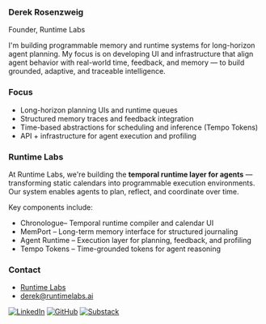 ### Derek Rosenzweig  
Founder, Runtime Labs 

I'm building programmable memory and runtime systems for long-horizon agent planning. My focus is on developing UI and infrastructure that align agent behavior with real-world time, feedback, and memory — to build grounded, adaptive, and traceable intelligence.

### Focus

- Long-horizon planning UIs and runtime queues  
- Structured memory traces and feedback integration  
- Time-based abstractions for scheduling and inference (Tempo Tokens)  
- API + infrastructure for agent execution and profiling  

### Runtime Labs

At Runtime Labs, we're building the **temporal runtime layer for agents** — transforming static calendars into programmable execution environments. Our system enables agents to plan, reflect, and coordinate over time.

Key components include:

- Chronologue– Temporal runtime compiler and calendar UI  
- MemPort – Long-term memory interface for structured journaling  
- Agent Runtime – Execution layer for planning, feedback, and profiling  
- Tempo Tokens – Time-grounded tokens for agent reasoning 

### Contact

- [Runtime Labs](https://github.com/runtimelabs-inc)  
- derek@runtimelabs.ai


[![LinkedIn](https://img.shields.io/badge/LinkedIn-%230077B5.svg?style=flat&logo=linkedin&logoColor=white)](www.linkedin.com/in/derek-rosenzweig-511644114)
[![GitHub](https://img.shields.io/badge/GitHub-%2312100E.svg?style=flat&logo=github&logoColor=white)](https://github.com/dr2633)
[![Substack](https://img.shields.io/badge/Substack-FF6719?style=flat&logo=substack&logoColor=white)](https://substack.com/@derekrosenzweig)


